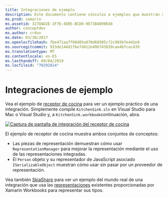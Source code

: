 ```yaml
---
title: Integraciones de ejemplo
description: Este documento contiene vínculos a ejemplos que muestran Xamarin Workbooks integraciones. Los ejemplos vinculados funcionan con representación y SkiaSharp de representación.
ms.prod: xamarin
ms.assetid: 327DAD2E-1F76-4EB5-BCD0-9E7384D99E48
author: conceptdev
ms.author: crdun
ms.date: 03/30/2017
ms.openlocfilehash: fbe471aa7f08d85a870d68505cf2c983b7e442e9
ms.sourcegitcommit: 933de144d1fbe7d412e49b743839cae4bfcac439
ms.translationtype: MT
ms.contentlocale: es-ES
ms.lasthandoff: 09/04/2019
ms.locfileid: "70292814"
---
```

# <a name="sample-integrations"></a>Integraciones de ejemplo

Vea el ejemplo de [receptor de cocina][KitchenSink] para ver un ejemplo práctico de una integración. Simplemente compile `KitchenSink.sln` en Visual Studio para Mac o Visual Studio y, a `KitchenSink.workbook`continuación, abra.

[![Captura de pantalla de integración del receptor de cocina](samples-images/kitchensinkintegrationscreenshot.png)](samples-images/kitchensinkintegrationscreenshot.png#lightbox)

El ejemplo de receptor de cocina muestra ambos conjuntos de conceptos:

* Las piezas de representación demuestran cómo usar `RepresentationManager` para mejorar la representación mediante el uso de las representaciones integradas.
* El `Person` objeto y su representador de JavaScript asociado `ISerializableObject` muestran cómo usar sin pasar por un proveedor de representación.

Vea también [SkiaSharp][skiasharp] para ver un ejemplo del mundo real de una integración que usa las [representaciones](~/tools/workbooks/sdk/representations.md) existentes proporcionadas por Xamarin Workbooks para representar sus tipos.

[KitchenSink]: https://github.com/xamarin/Workbooks/tree/master/SDK/Samples/KitchenSink
[skiasharp]: https://github.com/mono/SkiaSharp/tree/master/source/SkiaSharp.Workbooks
